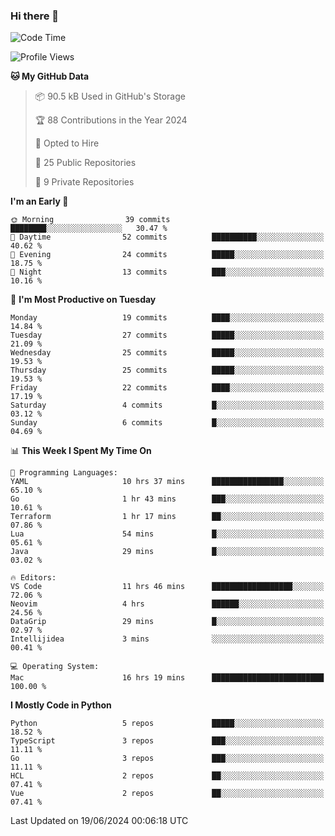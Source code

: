 ### Hi there 👋
<!--![visitors](https://visitor-badge.glitch.me/badge?page_id=d0zingcat)-->
<!--
**d0zingcat/d0zingcat** is a ✨ _special_ ✨ repository because its `README.md` (this file) appears on your GitHub profile.

Here are some ideas to get you started:

- 🔭 I’m currently working on ...
- 🌱 I’m currently learning ...
- 👯 I’m looking to collaborate on ...
- 🤔 I’m looking for help with ...
- 💬 Ask me about ...
- 📫 How to reach me: ...
- 😄 Pronouns: ...
- ⚡ Fun fact: ...
-->
<!--START_SECTION:waka-->
![Code Time](http://img.shields.io/badge/Code%20Time-3%2C624%20hrs%2035%20mins-blue)

![Profile Views](http://img.shields.io/badge/Profile%20Views-0-blue)

**🐱 My GitHub Data** 

> 📦 90.5 kB Used in GitHub's Storage 
 > 
> 🏆 88 Contributions in the Year 2024
 > 
> 💼 Opted to Hire
 > 
> 📜 25 Public Repositories 
 > 
> 🔑 9 Private Repositories 
 > 
**I'm an Early 🐤** 

```text
🌞 Morning                39 commits          ████████░░░░░░░░░░░░░░░░░   30.47 % 
🌆 Daytime                52 commits          ██████████░░░░░░░░░░░░░░░   40.62 % 
🌃 Evening                24 commits          █████░░░░░░░░░░░░░░░░░░░░   18.75 % 
🌙 Night                  13 commits          ███░░░░░░░░░░░░░░░░░░░░░░   10.16 % 
```
📅 **I'm Most Productive on Tuesday** 

```text
Monday                   19 commits          ████░░░░░░░░░░░░░░░░░░░░░   14.84 % 
Tuesday                  27 commits          █████░░░░░░░░░░░░░░░░░░░░   21.09 % 
Wednesday                25 commits          █████░░░░░░░░░░░░░░░░░░░░   19.53 % 
Thursday                 25 commits          █████░░░░░░░░░░░░░░░░░░░░   19.53 % 
Friday                   22 commits          ████░░░░░░░░░░░░░░░░░░░░░   17.19 % 
Saturday                 4 commits           █░░░░░░░░░░░░░░░░░░░░░░░░   03.12 % 
Sunday                   6 commits           █░░░░░░░░░░░░░░░░░░░░░░░░   04.69 % 
```


📊 **This Week I Spent My Time On** 

```text
💬 Programming Languages: 
YAML                     10 hrs 37 mins      ████████████████░░░░░░░░░   65.10 % 
Go                       1 hr 43 mins        ███░░░░░░░░░░░░░░░░░░░░░░   10.61 % 
Terraform                1 hr 17 mins        ██░░░░░░░░░░░░░░░░░░░░░░░   07.86 % 
Lua                      54 mins             █░░░░░░░░░░░░░░░░░░░░░░░░   05.61 % 
Java                     29 mins             █░░░░░░░░░░░░░░░░░░░░░░░░   03.02 % 

🔥 Editors: 
VS Code                  11 hrs 46 mins      ██████████████████░░░░░░░   72.06 % 
Neovim                   4 hrs               ██████░░░░░░░░░░░░░░░░░░░   24.56 % 
DataGrip                 29 mins             █░░░░░░░░░░░░░░░░░░░░░░░░   02.97 % 
Intellijidea             3 mins              ░░░░░░░░░░░░░░░░░░░░░░░░░   00.41 % 

💻 Operating System: 
Mac                      16 hrs 19 mins      █████████████████████████   100.00 % 
```

**I Mostly Code in Python** 

```text
Python                   5 repos             █████░░░░░░░░░░░░░░░░░░░░   18.52 % 
TypeScript               3 repos             ███░░░░░░░░░░░░░░░░░░░░░░   11.11 % 
Go                       3 repos             ███░░░░░░░░░░░░░░░░░░░░░░   11.11 % 
HCL                      2 repos             ██░░░░░░░░░░░░░░░░░░░░░░░   07.41 % 
Vue                      2 repos             ██░░░░░░░░░░░░░░░░░░░░░░░   07.41 % 
```




 Last Updated on 19/06/2024 00:06:18 UTC
<!--END_SECTION:waka-->

